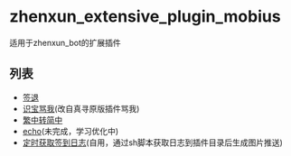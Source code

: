 # zhenxun_extensive_plugin_mobius

适用于zhenxun_bot的扩展插件

## 列表
- [签退](https://github.com/MobiusT/zhenxun_extensive_plugin_mobius/tree/main/reSign)
- [识宝骂我](https://github.com/MobiusT/zhenxun_extensive_plugin_mobius/tree/main/send_shibao_voice)(改自真寻原版插件骂我)
- [繁中转简中](https://github.com/MobiusT/zhenxun_extensive_plugin_mobius/tree/main/traditional2simplified)
- [echo](https://github.com/MobiusT/zhenxun_extensive_plugin_mobius/tree/main/zhenxun_echo)(未完成，学习优化中)
- [定时获取签到日志](https://github.com/MobiusT/zhenxun_extensive_plugin_mobius/tree/main/getSignLog)(自用，通过sh脚本获取日志到插件目录后生成图片推送)